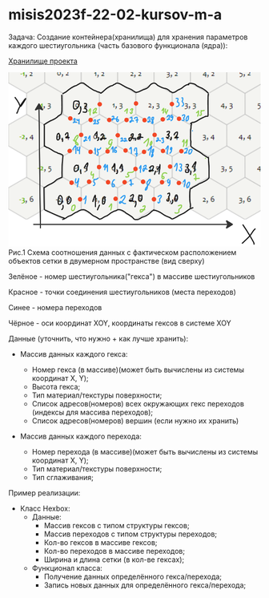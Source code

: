 # misis2023f-22-02-kursov-m-a
Задача: 
Создание контейнера(хранилища) для хранения параметров каждого шестиугольника (часть базового функционала (ядра)):

[Хранилище проекта](https://github.com/nv3033/HexoWorld)

![Схема необходимых для построения сетки данных ](img1.png)
Рис.1 Схема соотношения данных с фактическом расположением объектов сетки в двумерном пространстве (вид сверху)

Зелёное -  номер шестиугольника("гекса") в массиве шестиугольников

Красное - точки соединения шестиугольников (места переходов)

Синее - номера переходов

Чёрное - оси координат XOY, координаты гексов в системе XOY


Данные (уточнить, что нужно + как лучше хранить):
- Массив данных каждого гекса:
	- Номер гекса (в массиве)(может быть вычислены из системы координат X, Y);
	- Высота гекса;
	- Тип материал/текстуры поверхности;
	- Список адресов(номеров) всех окружающих гекс переходов (индексы для массива переходов);
	- Список адресов(номеров) вершин (если нужно их хранить)

- Массив данных каждого перехода:
	- Номер перехода (в массиве)(может быть вычислены из системы координат X, Y);
	- Тип материал/текстуры поверхности;
	- Тип сглаживания;

Пример реализации:
- Класс Hexbox:
	- Данные:
		- Массив гексов с типом структуры гексов;
		- Массив переходов с типом структуры переходов;
		- Кол-во гексов в массиве гексов;
		- Кол-во переходов в массиве переходов;
		- Ширина и длина сетки (в кол-ве гексах);
	- Функционал класса:
		- Получение данных определённого гекса/перехода;
		- Запись новых данных для определённого гекса/перехода;
